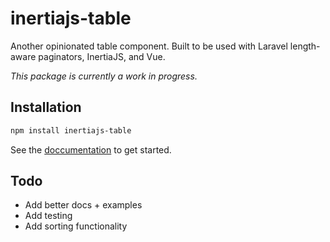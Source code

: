# inertiajs-table

Another opinionated table component. Built to be used with Laravel length-aware paginators, InertiaJS, and Vue.

_This package is currently a work in progress._

## Installation

```bash
npm install inertiajs-table
```

See the [doccumentation](https://mdshack.github.io/inertiajs-table/) to get started.

## Todo

- Add better docs + examples
- Add testing
- Add sorting functionality
